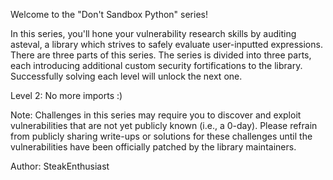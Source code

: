 Welcome to the "Don't Sandbox Python" series!

In this series, you'll hone your vulnerability research skills by auditing asteval, a library which strives to safely evaluate user-inputted expressions. There are three parts of this series. The series is divided into three parts, each introducing additional custom security fortifications to the library. Successfully solving each level will unlock the next one.

Level 2: No more imports :)

Note: Challenges in this series may require you to discover and exploit vulnerabilities that are not yet publicly known (i.e., a 0-day). Please refrain from publicly sharing write-ups or solutions for these challenges until the vulnerabilities have been officially patched by the library maintainers.

Author: SteakEnthusiast
